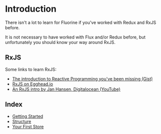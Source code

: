# Introduction

There isn't a lot to learn for Fluorine if you've
worked with Redux and RxJS before.

It is not necessary to have worked with Flux and/or
Redux before, but unfortunately you should know your
way around RxJS.

## RxJS

Some links to learn RxJS:

- [The introduction to Reactive Programming you've been missing (Gist)](https://gist.github.com/staltz/868e7e9bc2a7b8c1f754)
- [RxJS on Egghead.io](https://egghead.io/technologies/rx)
- [An RxJS intro by Jan Hansen, Digitalocean (YouTube)](https://youtu.be/2btEt0W7UxU)

## Index

* [Getting Started](getting-started.md)
* [Structure](structure.md)
* [Your First Store](your-first-store.md)

